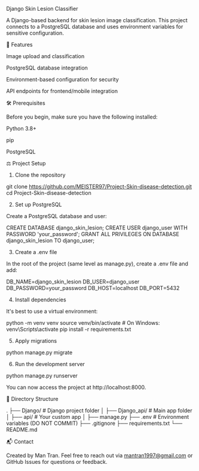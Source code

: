 Django Skin Lesion Classifier

A Django-based backend for skin lesion image classification. This project connects to a PostgreSQL database and uses environment variables for sensitive configuration.

🚀 Features

Image upload and classification

PostgreSQL database integration

Environment-based configuration for security

API endpoints for frontend/mobile integration

🛠️ Prerequisites

Before you begin, make sure you have the following installed:

Python 3.8+

pip

PostgreSQL

⚖️ Project Setup

1. Clone the repository

git clone https://github.com/MEISTER97/Project-Skin-disease-detection.git
cd Project-Skin-disease-detection

2. Set up PostgreSQL

Create a PostgreSQL database and user:

CREATE DATABASE django_skin_lesion;
CREATE USER django_user WITH PASSWORD 'your_password';
GRANT ALL PRIVILEGES ON DATABASE django_skin_lesion TO django_user;

3. Create a .env file

In the root of the project (same level as manage.py), create a .env file and add:

DB_NAME=django_skin_lesion
DB_USER=django_user
DB_PASSWORD=your_password
DB_HOST=localhost
DB_PORT=5432

4. Install dependencies

It's best to use a virtual environment:

python -m venv venv
source venv/bin/activate  # On Windows: venv\Scripts\activate
pip install -r requirements.txt


5. Apply migrations

python manage.py migrate

6. Run the development server

python manage.py runserver

You can now access the project at http://localhost:8000.

📁 Directory Structure

.
├── Django/               # Django project folder
│   ├── Django_api/       # Main app folder
│   ├── api/              # Your custom app
│   ├── manage.py
├── .env                  # Environment variables (DO NOT COMMIT)
├── .gitignore
├── requirements.txt
└── README.md

📬 Contact

Created by Man Tran. Feel free to reach out via mantran1997@gmail.com or GitHub Issues for questions or feedback.

